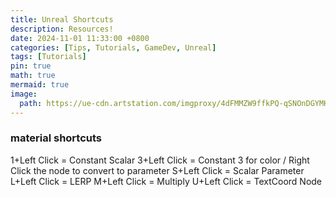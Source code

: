 ```yaml
---
title: Unreal Shortcuts
description: Resources!
date: 2024-11-01 11:33:00 +0800
categories: [Tips, Tutorials, GameDev, Unreal]
tags: [Tutorials]
pin: true
math: true
mermaid: true
image:
  path: https://ue-cdn.artstation.com/imgproxy/4dFMMZW9ffkPQ-qSNOnDGYMK1R3v7uHbso2fV4j5VaU/filename:placeholder-social.png/resizing_type:fill/width:1200/height:630/aHR0cHM6Ly9kMWl2N2RiNDR5aGd4bi5jbG91ZGZyb250Lm5ldC9kb2N1bWVudGF0aW9uL2ltYWdlcy9lZmUzNWJhMy0yMjJhLTRkMjctYjkzMi1lNGQ3MDJlYWJiYTUvcGxhY2Vob2xkZXItc29jaWFsLnBuZw
---
```



### material shortcuts

1+Left Click = Constant Scalar
3+Left Click = Constant 3 for color / Right Click the node to convert to parameter
S+Left Click = Scalar Parameter
L+Left Click = LERP
M+Left Click = Multiply
U+Left Click = TextCoord Node
